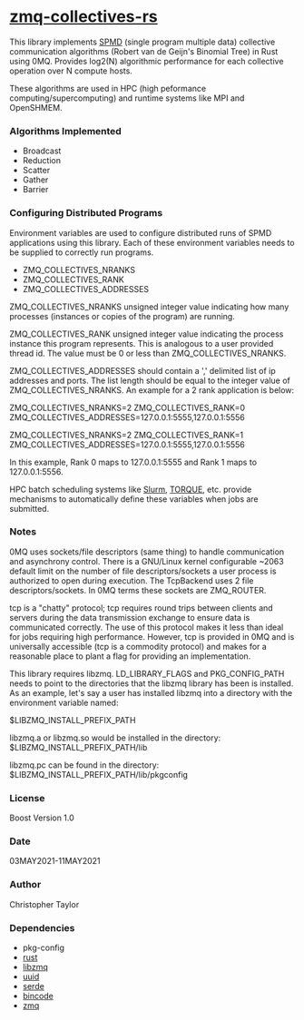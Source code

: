 <!-- Copyright (c) 2021 Christopher Taylor                                          -->
<!--                                                                                -->
<!--   Distributed under the Boost Software License, Version 1.0. (See accompanying -->
<!--   file LICENSE_1_0.txt or copy at http://www.boost.org/LICENSE_1_0.txt)        -->

# [zmq-collectives-rs](https://github.com/ct-clmsn/zmq-collectives-rs)
This library implements [SPMD](https://en.m.wikipedia.org/wiki/SPMD) (single program multiple data) collective communication algorithms (Robert van de Geijn's Binomial Tree)
in Rust using 0MQ. Provides log2(N) algorithmic performance
for each collective operation over N compute hosts.

These algorithms are used in HPC (high peformance computing/supercomputing) and runtime systems like MPI and OpenSHMEM.

### Algorithms Implemented

* Broadcast
* Reduction
* Scatter
* Gather
* Barrier

### Configuring Distributed Programs

Environment variables are used to configure distributed
runs of SPMD applications using this library. Each of
these environment variables needs to be supplied to
correctly run programs.

* ZMQ_COLLECTIVES_NRANKS
* ZMQ_COLLECTIVES_RANK
* ZMQ_COLLECTIVES_ADDRESSES

ZMQ_COLLECTIVES_NRANKS unsigned integer value indicating
how many processes (instances or copies of the program)
are running.

ZMQ_COLLECTIVES_RANK unsigned integer value indicating
the process instance this program represents. This is
analogous to a user provided thread id. The value must
be 0 or less than ZMQ_COLLECTIVES_NRANKS.

ZMQ_COLLECTIVES_ADDRESSES should contain a ',' delimited
list of ip addresses and ports. The list length should be
equal to the integer value of ZMQ_COLLECTIVES_NRANKS. An
example for a 2 rank application is below:

ZMQ_COLLECTIVES_NRANKS=2 ZMQ_COLLECTIVES_RANK=0
ZMQ_COLLECTIVES_ADDRESSES=127.0.0.1:5555,127.0.0.1:5556

ZMQ_COLLECTIVES_NRANKS=2 ZMQ_COLLECTIVES_RANK=1
ZMQ_COLLECTIVES_ADDRESSES=127.0.0.1:5555,127.0.0.1:5556

In this example, Rank 0 maps to 127.0.0.1:5555 and Rank 1
maps to 127.0.0.1:5556.

HPC batch scheduling systems like [Slurm](https://en.m.wikipedia.org/wiki/Slurm_Workload_Manager),
[TORQUE](https://en.m.wikipedia.org/wiki/TORQUE), etc.
provide mechanisms to automatically define these variables
when jobs are submitted.

### Notes

0MQ uses sockets/file descriptors (same thing) to
handle communication and asynchrony control. There
is a GNU/Linux kernel configurable ~2063 default
limit on the number of file descriptors/sockets a user
process is authorized to open during execution. The
TcpBackend uses 2 file descriptors/sockets. In 0MQ
terms these sockets are ZMQ_ROUTER.

tcp is a "chatty" protocol; tcp requires round trips
between clients and servers during the data transmission
exchange to ensure data is communicated correctly. The
use of this protocol makes it less than ideal for jobs
requiring high performance. However, tcp is provided in
0MQ and is universally accessible (tcp is a commodity
protocol) and makes for a reasonable place to plant a
flag for providing an implementation.

This library requires libzmq. LD_LIBRARY_FLAGS and
PKG_CONFIG_PATH needs to point to the directories that
the libzmq library has been is installed. As an example,
let's say a user has installed libzmq into a directory
with the environment variable named:

$LIBZMQ_INSTALL_PREFIX_PATH 

libzmq.a or libzmq.so would be installed in the directory:
    $LIBZMQ_INSTALL_PREFIX_PATH/lib

libzmq.pc can be found in the directory:
    $LIBZMQ_INSTALL_PREFIX_PATH/lib/pkgconfig

### License

Boost Version 1.0

### Date

03MAY2021-11MAY2021

### Author

Christopher Taylor

### Dependencies

* pkg-config
* [rust](https://www.rust-lang.org/)
* [libzmq](https://github.com/zeromq/libzmq)
* [uuid](https://github.com/uuid-rs/uuid)
* [serde](https://github.com/serde-rs/serde)
* [bincode](https://github.com/bincode-org/bincode)
* [zmq](https://github.com/erickt/rust-zmq)

